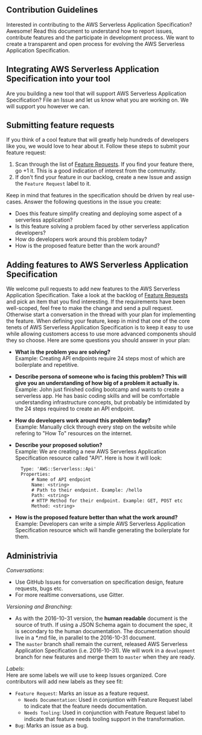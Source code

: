 ## Contribution Guidelines

Interested in contributing to the AWS Serverless Application Specification? Awesome! Read this document to understand how to report issues, contribute features and the participate in development process. We want to create a transparent and open process for evolving the AWS Serverless Application Specification. 

## Integrating AWS Serverless Application Specification into your tool
Are you building a new tool that will support AWS Serverless Application Specification? File an Issue and let us know what you are working on. We will support you however we can.

## Submitting feature requests
If you think of a cool feature that will greatly help hundreds of developers like you, we would love to hear about it. Follow these steps to submit your feature request:

1. Scan through the list of [Feature Requests](https://github.com/awslabs/serverless-application-specification/labels/feature-request). If you find your feature there, go +1 it. This is a good indication of interest from the community.
2. If don't find your feature in our backlog, create a new Issue and assign the `Feature Request` label to it.

Keep in mind that features in the specification should be driven by real use-cases. Answer the following questions in the issue you create:

- Does this feature simplify creating and deploying some aspect of a serverless application?
- Is this feature solving a problem faced by other serverless application developers?
- How do developers work around this problem today?
- How is the proposed feature better than the work around?

## Adding features to AWS Serverless Application Specification

We welcome pull requests to add new features to the AWS Serverless Application Specification. Take a look at the backlog of [Feature Requests](https://github.com/awslabs/serverless-application-specification/labels/feature-request) and pick an item that you find interesting. If the requirements have been well-scoped, feel free to make the change and send a pull request. Otherwise start a conversation in the thread with your plan for implementing the feature. When defining your feature, keep in mind that one of the core tenets of AWS Serverless Application Specification is to keep it easy to use while allowing customers access to use more advanced components should they so choose. Here are some questions you should answer in your plan:

- **What is the problem you are solving?**  
	Example: Creating API endpoints require 24 steps most of which are boilerplate and repetitive.

- **Describe persona of someone who is facing this problem? This will give you an understanding of how big of a problem it actually is.**  
    Example: John just finished coding bootcamp and wants to create a serverless app. He has basic coding skills and will be comfortable understanding infrastructure concepts, but probably be intimidated by the 24 steps required to create an API endpoint.

- **How do developers work around this problem today?**  
    Example: Manually click through every step on the website while refering to "How To" resources on the internet.

- **Describe your proposed solution?**  
    Example: We are creating a new AWS Serverless Application Specification resource called "API". Here is how it will look:

        Type: 'AWS::Serverless::Api'
        Properties:
            # Name of API endpoint
            Name: <string>
            # Path to their endpoint. Example: /hello
            Path: <string>
            # HTTP Method for their endpoint. Example: GET, POST etc
            Method: <string>
 

- **How is the proposed feature better than what the work around?**  
	Example: Developers can write a simple AWS Serverless Application Specification resource which will handle generating the boilerplate for them.

## Administrivia 

*Conversations*:

- Use GitHub Issues for conversation on specification design, feature requests, bugs etc.
- For more realtime conversations, use Gitter.

*Versioning and Branching*:

- As with the 2016-10-31 version, the **human readable** document is the source of truth.  If using a JSON Schema again to document the spec, it is secondary to the human documentation.  The documentation should live in a *.md file, in parallel to the 2016-10-31 document.
- The `master` branch shall remain the current, released AWS Serverless Application Specification (i.e. 2016-10-31).  We will work in a `development` branch for new features and merge them to `master` when they are ready.

*Labels*:  
Here are some labels we will use to keep Issues organized. Core contributors will add new labels as they see fit:
- `Feature Request`: Marks an issue as a feature request.
  - `Needs Documentation`: Used in conjuntion with Feature Request label to indicate that the feature needs documentation.
  - `Needs Tooling`: Used in conjunction with Feature Request label to indicate that feature needs tooling support in the transformation.
- `Bug`: Marks an issue as a bug.
